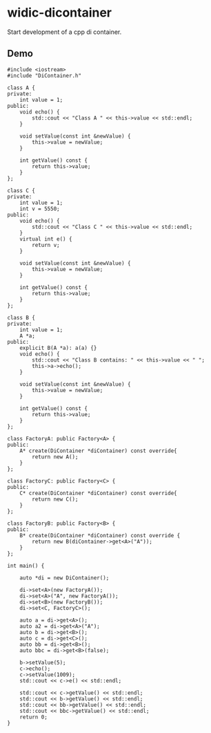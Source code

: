 # widic-dicontainer
Start development of a cpp di container.  

## Demo

    #include <iostream>
    #include "DiContainer.h"
    
    class A {
    private:
        int value = 1;
    public:
        void echo() {
            std::cout << "Class A " << this->value << std::endl;
        }
    
        void setValue(const int &newValue) {
            this->value = newValue;
        }
    
        int getValue() const {
            return this->value;
        }
    };
    
    class C {
    private:
        int value = 1;
        int v = 5550;
    public:
        void echo() {
            std::cout << "Class C " << this->value << std::endl;
        }
        virtual int e() {
            return v;
        }
    
        void setValue(const int &newValue) {
            this->value = newValue;
        }
    
        int getValue() const {
            return this->value;
        }
    };
    
    class B {
    private:
        int value = 1;
        A *a;
    public:
        explicit B(A *a): a(a) {}
        void echo() {
            std::cout << "Class B contains: " << this->value << " ";
            this->a->echo();
        }
    
        void setValue(const int &newValue) {
            this->value = newValue;
        }
    
        int getValue() const {
            return this->value;
        }
    };
    
    class FactoryA: public Factory<A> {
    public:
        A* create(DiContainer *diContainer) const override{
            return new A();
        }
    };
    
    class FactoryC: public Factory<C> {
    public:
        C* create(DiContainer *diContainer) const override{
            return new C();
        }
    };
    
    class FactoryB: public Factory<B> {
    public:
        B* create(DiContainer *diContainer) const override {
            return new B(diContainer->get<A>("A"));
        }
    };
    
    int main() {
    
        auto *di = new DiContainer();
    
        di->set<A>(new FactoryA());
        di->set<A>("A", new FactoryA());
        di->set<B>(new FactoryB());
        di->set<C, FactoryC>();
    
        auto a = di->get<A>();
        auto a2 = di->get<A>("A");
        auto b = di->get<B>();
        auto c = di->get<C>();
        auto bb = di->get<B>();
        auto bbc = di->get<B>(false);
    
        b->setValue(5);
        c->echo();
        c->setValue(1009);
        std::cout << c->e() << std::endl;
    
        std::cout << c->getValue() << std::endl;
        std::cout << b->getValue() << std::endl;
        std::cout << bb->getValue() << std::endl;
        std::cout << bbc->getValue() << std::endl;
        return 0;
    }
